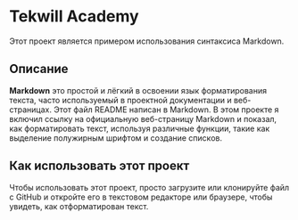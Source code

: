 # Tekwill Academy
Этот проект является примером использования синтаксиса Markdown.
## Описание
**Markdown** это простой и лёгкий в освоении язык форматирования текста, часто используемый в проектной документации и веб-страницах. Этот файл README написан в Markdown.
В этом проекте я включил ссылку на официальную веб-страницу Markdown и показал, как форматировать текст, используя различные функции, такие как выделение полужирным шрифтом и создание списков.
## Как использовать этот проект
Чтобы использовать этот проект, просто загрузите или клонируйте файл с GitHub и откройте его в текстовом редакторе или браузере, чтобы увидеть, как отформатирован текст.